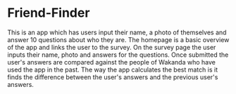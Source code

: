 # Friend-Finder
This is an app which has users input their name, a photo of themselves and answer 10 questions about who they are. The homepage is a basic overview of the app and links the user to the survey. On the survey page the user inputs their name, photo and answers for the questions. Once submitted the user's answers are compared against the people of Wakanda who have used the app in the past. The way the app calculates the best match is it finds the difference between the user's answers and the previous user's answers.